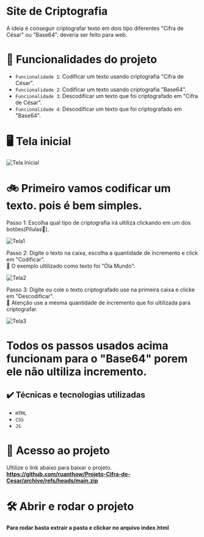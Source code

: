 # Site de Criptografia
A ideia é conseguir criptografar texto em dois tipo diferentes "Cifra de César" ou "Base64". deveria ser feito para web.

# :hammer: Funcionalidades do projeto

- `Funcionalidade 1`: Codificar um texto usando criptografia "Cifra de César".
- `Funcionalidade 2`: Codificar um texto usando criptografia "Base64".
- `Funcionalidade 3`: Descodificar um texto que foi criptografado em "Cifra de César".
- `Funcionalidade 4`: Descodificar um texto que foi criptografado em "Base64".

# :desktop_computer: Tela inicial

![Tela Inicial](https://user-images.githubusercontent.com/45833137/195905679-e42e449f-68c7-4524-907a-9743806f1cfe.png)


# :bike: Primeiro vamos codificar um texto. pois é bem simples. 

Passo 1: Escolha qual tipo de criptografia irá ultiliza clickando em um dos botões(Pilulas:pill:).

![Tela1](https://user-images.githubusercontent.com/45833137/195906810-07d2da28-64aa-4fcc-842d-9a7c1aa4a91b.jpg)

Passo 2: Digite o texto na caixa, escolha a quantidade de incremento e click em "Codificar".<br>
:loudspeaker: O exemplo ultilizado como texto foi "Óla Mundo".

![Tela2](https://user-images.githubusercontent.com/45833137/195908024-cd8df767-5a6e-4557-b3db-413d6be759af.jpg)

Passo 3: Digite ou cole o texto criptografado use na primeira caixa e clicke em "Descodificar".<br>
:loudspeaker:	Atenção use a mesma quantidade de incremento que foi ultilizada para criptografar.

![Tela3](https://user-images.githubusercontent.com/45833137/195910079-f1488faf-8e54-4267-92e6-f747eebdcb05.jpg)

# Todos os passos usados acima funcionam para o "Base64" porem ele não ultiliza incremento.

## ✔️ Técnicas e tecnologias utilizadas

- ``HTML``
- ``CSS``
- ``JS``

# 📁 Acesso ao projeto
Ultilize o link abaixo para baixar o projeto.
**https://github.com/ruanthow/Projeto-Cifra-de-Cesar/archive/refs/heads/main.zip**

# 🛠️ Abrir e rodar o projeto

**Para rodar basta extrair a pasta e clickar no arquivo index.html**
